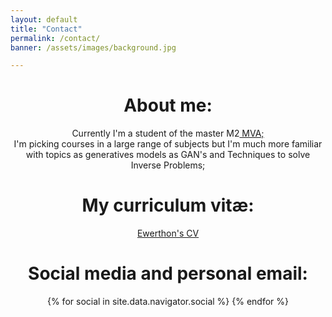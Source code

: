 ```yaml
---
layout: default
title: "Contact"
permalink: /contact/
banner: /assets/images/background.jpg

---
```


<div style ="text-align:center">
<h1>About me:</h1>
<p>Currently I'm a student of the master M2<a href="https://www.master-mva.com/"> MVA;</a><br>
I'm picking courses in a large range of subjects but I'm much more familiar with topics as generatives models as GAN's and Techniques to solve Inverse Problems;</p>
</div>


<div style="text-align:center">
  <h1>My curriculum vitæ:</h1>
  <p><a href="assets/files/Ewerthon_CV.pdf">Ewerthon's CV</a></p>
</div>

<div style="text-align:center">
  <h1>Social media and personal email:</h1>
  <div class="contact-icons">
    {% for social in site.data.navigator.social %}
      <a href="{{ social.url }}" target="_blank" title="{{ social.title }}">
        <i class="{{ social.icon }}"></i>
      </a>
    {% endfor %}
  </div>
</div>


